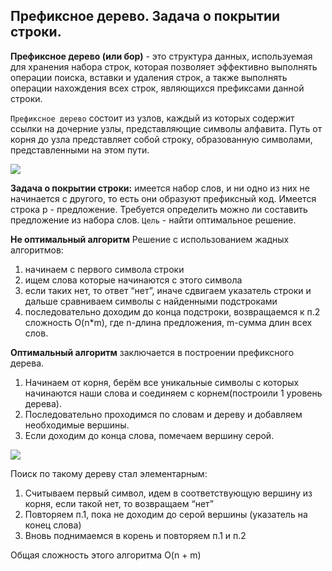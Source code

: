 ## Префиксное дерево. Задача о покрытии строки.

**Префиксное дерево (или бор)** - это структура данных, используемая для хранения набора строк, которая позволяет эффективно выполнять операции поиска, вставки и удаления строк, а также выполнять операции нахождения всех строк, являющихся префиксами данной строки.

`Префиксное дерево` состоит из узлов, каждый из которых содержит ссылки на дочерние узлы, представляющие символы алфавита. Путь от корня до узла представляет собой строку, образованную символами, представленными на этом пути.

![](https://ocw.cs.pub.ro/courses/_media/sd-ca/laboratoare/trie12.jpg?w=420&h=380&tok=4f05a6)

**Задача о покрытии строки:** имеется набор слов, и ни одно из них не начинается с другого, то есть они образуют префиксный код. Имеется строка p - предложение. 
Требуется определить можно ли составить предложение из набора слов.
`Цель` - найти оптимальное решение.


**Не оптимальный алгоритм** 
Решение с использованием жадных алгоритмов:
1. начинаем с первого символа строки
2. ищем слова которые начинаются с этого символа
3. если таких нет, то ответ “нет”, иначе сдвигаем указатель строки и дальше сравниваем символы с найденными подстроками
4. последовательно доходим до конца подстроки, возвращаемся к п.2
сложность O(n\*m), где n-длина предложения, m-сумма длин всех слов.


**Оптимальный алгоритм** заключается в построении префиксного дерева.
1. Начинаем от корня, берём все уникальные символы с которых начинаются наши слова и соединяем с корнем(построили 1 уровень дерева). 
2. Последовательно проходимся по словам и дереву и добавляем необходимые вершины. 
3. Если доходим до конца слова, помечаем вершину серой.

![](https://lh7-us.googleusercontent.com/docsz/AD_4nXfWk5CckzsvWBgVTXfTjGiTRkfgual4vVsVNWHDMuzYuyyLwlbhAWqF2iYaQ2UZElIs5NU2cfH9ksxJedDn0SfG7g4jR7qc1edQs1jZfQHzyDv87MKpE-2oXBkP3Ommswm6_2ilYmIxjDFEugVT8W9MKyU?key=9gziK4gT-jwK64_BpOeehQ)

Поиск по такому дереву стал элементарным:
1. Считываем первый символ, идем в соответствующую вершину из корня, если такой нет, то возвращаем “нет”
2. Повторяем п.1, пока не доходим до серой вершины (указатель на конец слова)
3. Вновь поднимаемся в корень и повторяем п.1 и п.2

Общая сложность этого алгоритма O(n + m)

